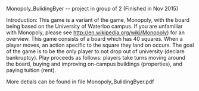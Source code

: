 Monopoly_BulidingByer -- project in group of 2 (Finished in Nov 2015)

Introduction:
	This game is a variant of the game, Monopoly, with the board being based on the University of Waterloo campus. If you are unfamiliar with Monopoly, please see http://en.wikipedia.org/wiki/Monopoly) for an overview.
	This game consists of a board which has 40 squares. When a player moves, an action specific to the square they land on occurs. The goal of the game is to be the only player to not drop out of university (declare bankruptcy). Play proceeds as follows: players take turns moving around the board, buying and improving on-campus buildings (properties), and paying tuition (rent).

More detials can be found in file Monopoly_BulidingByer.pdf
